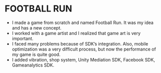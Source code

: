# FOOTBALL RUN
- I made a game from scratch and named Football Run. It was my idea and has a new concept. 
- I worked with a game artist and I realized that game art is very important. 
- I faced many problems because of SDK’s integration. Also, mobile optimization was a very difficult process, but now the performance of my game is quite good.
- I added vibration, shop system, Unity Mediation SDK, Facebook SDK, Gameanalytics SDK.
